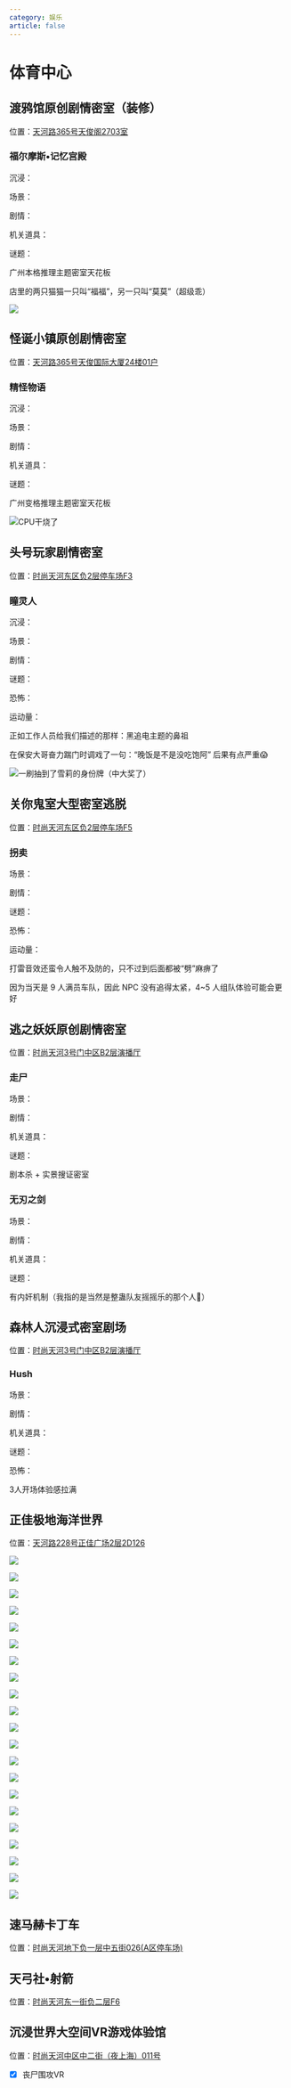 ```yaml
---
category: 娱乐
article: false
---
```


# 体育中心

## 渡鸦馆原创剧情密室（装修）

<span class="icon iconfont icon-locate"></span> 位置：<a href="https://ditu.amap.com/place/B0HDKAELJ4" target="_blank">天河路365号天俊阁2703室</a>

### 福尔摩斯•记忆宫殿

<div><p>沉浸：<el-rate model-value="4.5" disabled text-color="#ff9900" show-score /></p></div>

<div><p>场景：<el-rate model-value="5" disabled text-color="#ff9900" show-score /></p></div>

<div><p>剧情：<el-rate model-value="5" disabled text-color="#ff9900" show-score /></p></div>

<div><p>机关道具：<el-rate model-value="5" disabled text-color="#ff9900" show-score /></p></div>

<div><p>谜题：<el-rate model-value="5" disabled text-color="#ff9900" show-score /></p></div>

广州本格推理主题密室天花板

店里的两只猫猫一只叫“福福”，另一只叫“莫莫”（超级乖）

![](https://img.sherry4869.com/blog/life/play/guangzhou/th/tyzx/dyg/img.jpg)

## 怪诞小镇原创剧情密室

<span class="icon iconfont icon-locate"></span> 位置：<a href="https://ditu.amap.com/place/B0G0SU10Q0" target="_blank">天河路365号天俊国际大厦24楼01户</a>

### 精怪物语

<div><p>沉浸：<el-rate model-value="4" disabled text-color="#ff9900" show-score /></p></div>

<div><p>场景：<el-rate model-value="3.5" disabled text-color="#ff9900" show-score /></p></div>

<div><p>剧情：<el-rate model-value="5" disabled text-color="#ff9900" show-score /></p></div>

<div><p>机关道具：<el-rate model-value="4" disabled text-color="#ff9900" show-score /></p></div>

<div><p>谜题：<el-rate model-value="5" disabled text-color="#ff9900" show-score /></p></div>

广州变格推理主题密室天花板

![CPU干烧了](https://mw-blog.oss-cn-guangzhou.aliyuncs.com/blog/life/play/guangzhou/th/tyzx/gdxz/img.jpg)

## 头号玩家剧情密室

<span class="icon iconfont icon-locate"></span> 位置：<a href="https://ditu.amap.com/place/B0GKJ9ZC0W" target="_blank">时尚天河东区负2层停车场F3</a>

### 瞳灵人

<div><p>沉浸：<el-rate model-value="4" disabled text-color="#ff9900" show-score /></p></div>

<div><p>场景：<el-rate model-value="2" disabled text-color="#ff9900" show-score /></p></div>

<div><p>剧情：<el-rate model-value="3" disabled text-color="#ff9900" show-score /></p></div>

<div><p>谜题：<el-rate model-value="1" disabled text-color="#ff9900" show-score /></p></div>

<div><p>恐怖：<el-rate model-value="5" disabled text-color="#ff9900" show-score /></p></div>

<div><p>运动量：<el-rate model-value="5" disabled text-color="#ff9900" show-score /></p></div>

正如工作人员给我们描述的那样：黑追电主题的鼻祖

在保安大哥奋力踹门时调戏了一句：“晚饭是不是没吃饱阿” 后果有点严重:scream:

![一刷抽到了雪莉的身份牌（中大奖了）](https://img.sherry4869.com/blog/life/play/guangzhou/th/tyzx/thwj/img.jpg)

## 关你鬼室大型密室逃脱

<span class="icon iconfont icon-locate"></span> 位置：<a href="https://ditu.amap.com/place/B0G3JY24KV" target="_blank">时尚天河东区负2层停车场F5</a>

### 拐卖

<div><p>场景：<el-rate model-value="1.5" disabled text-color="#ff9900" show-score /></p></div>

<div><p>剧情：<el-rate model-value="1" disabled text-color="#ff9900" show-score /></p></div>

<div><p>谜题：<el-rate model-value="0.5" disabled text-color="#ff9900" show-score /></p></div>

<div><p>恐怖：<el-rate model-value="2" disabled text-color="#ff9900" show-score /></p></div>

<div><p>运动量：<el-rate model-value="2.5" disabled text-color="#ff9900" show-score /></p></div>

打雷音效还蛮令人触不及防的，只不过到后面都被“劈”麻痹了

因为当天是 9 人满员车队，因此 NPC 没有追得太紧，4~5 人组队体验可能会更好

## 逃之妖妖原创剧情密室

<span class="icon iconfont icon-locate"></span> 位置：<a href="https://ditu.amap.com/place/B0I64CZ3RO" target="_blank">时尚天河3号门中区B2层演播厅</a>

### 走尸

<div><p>场景：<el-rate model-value="3.5" disabled text-color="#ff9900" show-score /></p></div>

<div><p>剧情：<el-rate model-value="3.5" disabled text-color="#ff9900" show-score /></p></div>

<div><p>机关道具：<el-rate model-value="3.5" disabled text-color="#ff9900" show-score /></p></div>

<div><p>谜题：<el-rate model-value="3.5" disabled text-color="#ff9900" show-score /></p></div>

剧本杀 + 实景搜证密室

### 无刃之剑

<div><p>场景：<el-rate model-value="2.5" disabled text-color="#ff9900" show-score /></p></div>

<div><p>剧情：<el-rate model-value="2.5" disabled text-color="#ff9900" show-score /></p></div>

<div><p>机关道具：<el-rate model-value="3" disabled text-color="#ff9900" show-score /></p></div>

<div><p>谜题：<el-rate model-value="3" disabled text-color="#ff9900" show-score /></p></div>

有内奸机制（我指的是当然是整蛊队友摇摇乐的那个人:zany_face:）

## 森林人沉浸式密室剧场

<span class="icon iconfont icon-locate"></span> 位置：<a href="https://ditu.amap.com/place/B0IGSR3UQF" target="_blank">时尚天河3号门中区B2层演播厅</a>

### Hush

<div><p>场景：<el-rate model-value="3.5" disabled text-color="#ff9900" show-score /></p></div>

<div><p>剧情：<el-rate model-value="3" disabled text-color="#ff9900" show-score /></p></div>

<div><p>机关道具：<el-rate model-value="3.5" disabled text-color="#ff9900" show-score /></p></div>

<div><p>谜题：<el-rate model-value="1" disabled text-color="#ff9900" show-score /></p></div>

<div><p>恐怖：<el-rate model-value="1" disabled text-color="#ff9900" show-score /></p></div>

3人开场体验感拉满

## 正佳极地海洋世界

<span class="icon iconfont icon-locate"></span> 位置：<a href="https://ditu.amap.com/place/B00141V5TB" target="_blank">天河路228号正佳广场2层2D126</a>

![](https://img.sherry4869.com/blog/life/play/guangzhou/th/tyzx/hysj/img.jpg)

![](https://img.sherry4869.com/blog/life/play/guangzhou/th/tyzx/hysj/img_2.jpg)

![](https://img.sherry4869.com/blog/life/play/guangzhou/th/tyzx/hysj/img_3.jpg)

![](https://img.sherry4869.com/blog/life/play/guangzhou/th/tyzx/hysj/img_4.jpg)

![](https://img.sherry4869.com/blog/life/play/guangzhou/th/tyzx/hysj/img_5.jpg)

![](https://img.sherry4869.com/blog/life/play/guangzhou/th/tyzx/hysj/img_6.jpg)

![](https://img.sherry4869.com/blog/life/play/guangzhou/th/tyzx/hysj/img_7.jpg)

![](https://img.sherry4869.com/blog/life/play/guangzhou/th/tyzx/hysj/img_8.jpg)

![](https://img.sherry4869.com/blog/life/play/guangzhou/th/tyzx/hysj/img_9.jpg)

![](https://img.sherry4869.com/blog/life/play/guangzhou/th/tyzx/hysj/img_10.jpg)

![](https://img.sherry4869.com/blog/life/play/guangzhou/th/tyzx/hysj/img_11.jpg)

![](https://img.sherry4869.com/blog/life/play/guangzhou/th/tyzx/hysj/img_12.jpg)

![](https://img.sherry4869.com/blog/life/play/guangzhou/th/tyzx/hysj/img_13.jpg)

![](https://img.sherry4869.com/blog/life/play/guangzhou/th/tyzx/hysj/img_14.jpg)

![](https://img.sherry4869.com/blog/life/play/guangzhou/th/tyzx/hysj/img_15.jpg)

![](https://img.sherry4869.com/blog/life/play/guangzhou/th/tyzx/hysj/img_16.jpg)

![](https://img.sherry4869.com/blog/life/play/guangzhou/th/tyzx/hysj/img_17.jpg)

![](https://img.sherry4869.com/blog/life/play/guangzhou/th/tyzx/hysj/img_18.jpg)

![](https://img.sherry4869.com/blog/life/play/guangzhou/th/tyzx/hysj/img_19.jpg)

![](https://img.sherry4869.com/blog/life/play/guangzhou/th/tyzx/hysj/img_20.jpg)

![](https://img.sherry4869.com/blog/life/play/guangzhou/th/tyzx/hysj/img_21.jpg)

## 速马赫卡丁车

<span class="icon iconfont icon-locate"></span> 位置：<a href="https://ditu.amap.com/place/B0G1KA1NWT" target="_blank">时尚天河地下负一层中五街026(A区停车场)</a>

## 天弓社•射箭

<span class="icon iconfont icon-locate"></span> 位置：<a href="https://ditu.amap.com/place/B0FFKUT6NL" target="_blank">时尚天河东一街负二层F6</a>

## 沉浸世界大空间VR游戏体验馆

<span class="icon iconfont icon-locate"></span> 位置：<a href="https://ditu.amap.com/place/B0H2F1LL6O" target="_blank">时尚天河中区中二街（夜上海）011号</a>

- [x] 丧尸围攻VR